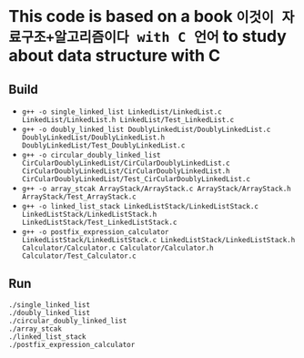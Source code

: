 # This code is based on a book `이것이 자료구조+알고리즘이다 with C 언어` to study about data structure with C

## Build
- `g++ -o single_linked_list LinkedList/LinkedList.c LinkedList/LinkedList.h LinkedList/Test_LinkedList.c`  
- `g++ -o doubly_linked_list DoublyLinkedList/DoublyLinkedList.c DoublyLinkedList/DoublyLinkedList.h DoublyLinkedList/Test_DoublyLinkedList.c`  
- `g++ -o circular_doubly_linked_list CirCularDoublyLinkedList/CirCularDoublyLinkedList.c CirCularDoublyLinkedList/CirCularDoublyLinkedList.h CirCularDoublyLinkedList/Test_CirCularDoublyLinkedList.c`  
- `g++ -o array_stcak ArrayStack/ArrayStack.c ArrayStack/ArrayStack.h ArrayStack/Test_ArrayStack.c`  
- `g++ -o linked_list_stack LinkedListStack/LinkedListStack.c LinkedListStack/LinkedListStack.h LinkedListStack/Test_LinkedListStack.c`
- `g++ -o postfix_expression_calculator LinkedListStack/LinkedListStack.c LinkedListStack/LinkedListStack.h Calculator/Calculator.c Calculator/Calculator.h Calculator/Test_Calculator.c`  

## Run
`./single_linked_list`  
`./doubly_linked_list`  
`./circular_doubly_linked_list`  
`./array_stcak`  
`./linked_list_stack`  
`./postfix_expression_calculator`  